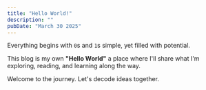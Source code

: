 ```yaml
---
title: "Hello World!"
description: ""
pubDate: "March 30 2025"
---
```


Everything begins with `0`s and `1`s simple, yet filled with potential.

This blog is my own **"Hello World"** a place where I'll share what I'm exploring, reading, and learning along the way.

Welcome to the journey. Let's decode ideas together.
